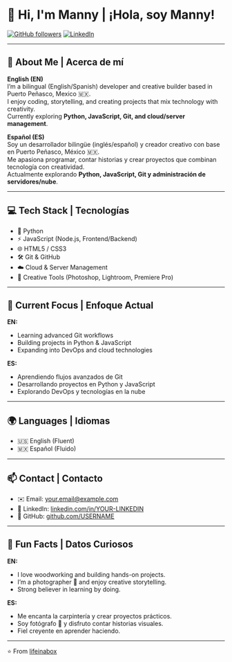 # 👋 Hi, I'm Manny | ¡Hola, soy Manny!

[![GitHub followers](https://img.shields.io/github/followers/lifeinabox?label=Follow&style=social)](https://github.com/lifeinabox)
[![LinkedIn](https://img.shields.io/badge/LinkedIn-Connect-blue)](https://lwww.linkedin.com/in/manny-sanchez-888500135)

---

## 🌟 About Me | Acerca de mí

**English (EN)**  
I’m a bilingual (English/Spanish) developer and creative builder based in Puerto Peñasco, Mexico 🇲🇽.  
I enjoy coding, storytelling, and creating projects that mix technology with creativity.  
Currently exploring **Python, JavaScript, Git, and cloud/server management**.  

**Español (ES)**  
Soy un desarrollador bilingüe (inglés/español) y creador creativo con base en Puerto Peñasco, México 🇲🇽.  
Me apasiona programar, contar historias y crear proyectos que combinan tecnología con creatividad.  
Actualmente explorando **Python, JavaScript, Git y administración de servidores/nube**.  

---

## 💻 Tech Stack | Tecnologías

- 🐍 Python  
- ⚡ JavaScript (Node.js, Frontend/Backend)  
- 🌐 HTML5 / CSS3  
- 🛠️ Git & GitHub  
- ☁️ Cloud & Server Management  
- 🎨 Creative Tools (Photoshop, Lightroom, Premiere Pro)

---

## 🚀 Current Focus | Enfoque Actual

**EN:**  
- Learning advanced Git workflows  
- Building projects in Python & JavaScript  
- Expanding into DevOps and cloud technologies  

**ES:**  
- Aprendiendo flujos avanzados de Git  
- Desarrollando proyectos en Python y JavaScript  
- Explorando DevOps y tecnologías en la nube  

---

## 🌍 Languages | Idiomas

- 🇺🇸 English (Fluent)  
- 🇲🇽 Español (Fluido)  

---

## 📫 Contact | Contacto

- ✉️ Email: [your.email@example.com](mailto:manny@lifeinaboxmedia.com)  
- 💼 LinkedIn: [linkedin.com/in/YOUR-LINKEDIN](https://www.linkedin.com/in/manny-sanchez-888500135)  
- 🐙 GitHub: [github.com/USERNAME](https://github.com/lifeinabox)  

---

## 🎉 Fun Facts | Datos Curiosos

**EN:**  
- I love woodworking and building hands-on projects.  
- I’m a photographer 📸 and enjoy creative storytelling.  
- Strong believer in learning by doing.  

**ES:**  
- Me encanta la carpintería y crear proyectos prácticos.  
- Soy fotógrafo 📸 y disfruto contar historias visuales.  
- Fiel creyente en aprender haciendo.  

---

⭐️ From [lifeinabox](https://github.com/lifeinabox)
